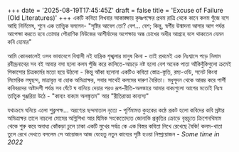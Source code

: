 +++
date = '2025-08-19T17:45:45Z'
draft = false
title = 'Excuse of Failure (Old Literatures)'
+++
একটি কবিতা লিখবার আকাঙ্ক্ষায়
কৃষ্ণপক্ষের প্রথম রাত্রি থেকে কানে কলম গুঁজে বসে আছি নির্নিমেষ,
শুনে এক তাত্ত্বিক বললেন-
"সৃষ্টির আবেগ তো? বেশ... বেশ;
কিন্তু, স্বর্গীয় উন্মাদনা আসার আগ পর্যন্ত আপেক্ষা করতে হবে তোমার
পৌরাণিক মিউজের আশীর্বাদের অপেক্ষায় অন্ধ চোখের অধীর আগ্রহে
বসে থাকতেন যেমন কবি হোমার"

আমি কোনকালেই ওসব ভাবাবেগে বিশ্বাসী নই
যান্ত্রিক শৃঙ্খলার মানুষ কিনা - তাই
প্রথমেই এক নিঃশ্বাসে পড়ে নিলাম রবীন্দ্রনাথের সব বই
আবার বসা হলো কলম পুঁজি করে
কালিতে-আচড়ে নষ্ট হলো বেশ অনেক পাতা
আঁকিবুঁকিগুলো ক্রমেই পিকাসোর চিত্রকর্মের মতো হয়ে উঠলো - কিন্তু
আঁকা হলোনা একটিও কবিতা
স্তোত্র-স্তুতি, রম্য-ওডি, সনেট কিংবা লিমেরিক
লঘুছন্দ, মাত্রাবৃত্ত বা হোক অমিত্রাক্ষর, সবার সাথেই কলমের দারুণ বৈরিতা।
মধুসূদন থেকে আরম্ভ করে পার্সী কবিবরদের অষ্টাদশী পর্যন্ত
সব ঘেঁটে ঘ বানিয়ে দেয়ার পরও
রূপ-রীতি-অলঙ্কারে আমার বাক্যগুলো আগের মতোই নিঃস্ব
তাত্ত্বিক গুঞ্জরিয়া উঠে -
"কাব্যং বাক্যম অলঙ্কৃতম" আর "রীতিরাত্মা কাব্যস্য"

যথাক্রমে ঘনিয়ে এলো শুক্লপক্ষ...
অরণ্যের ছন্দমাতাল নৃত্যে - পূর্ণিমামত্ত কুহকের কন্ঠে
প্রকট হলো কবিদের কবি
স্রষ্টার অমিত্রাক্ষর তালে
নাচলো মোমের অগ্নিশিখা আর দ্বিমিক সংকেতোদ্যত জোনাকি
প্রকৃতির ক্রোড়ে
বৃন্তচ্যুত ক্রিশেনথিমাম থেকে শুরু করে অবাধ্য কোঁকড়া চুলে ঢাকা একটি মুখের সর্বত্র
কে এক বিস্তর কবিতা লিখে রেখেছে বৈকি!
কলম-খাতা তুলে রেখে দেখতে বসলেম সে আয়োজন
আজ যেহেতু নতুন কাব্যের সৃষ্টি হওয়া নিষ্প্রয়োজন 
    - *Some time in 2022*